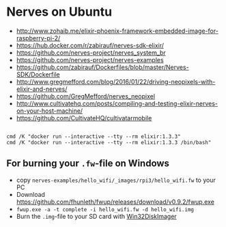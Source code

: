 
# Nerves on Ubuntu

- http://www.zohaib.me/elixir-phoenix-framework-embedded-image-for-raspberry-pi-2/
- https://hub.docker.com/r/zabirauf/nerves-sdk-elixir/
- https://github.com/nerves-project/nerves_system_br
- https://github.com/nerves-project/nerves-examples
- https://github.com/zabirauf/Dockerfiles/blob/master/Nerves-SDK/Dockerfile
- http://www.gregmefford.com/blog/2016/01/22/driving-neopixels-with-elixir-and-nerves/
- https://github.com/GregMefford/nerves_neopixel
- http://www.cultivatehq.com/posts/compiling-and-testing-elixir-nerves-on-your-host-machine/
- https://github.com/CultivateHQ/cultivatarmobile

```
```

```
cmd /K "docker run --interactive --tty --rm elixir:1.3.3"
cmd /K "docker run --interactive --tty --rm elixir:1.3.3 /bin/bash"
```

## For burning your `.fw`-file on Windows

- copy `nerves-examples/hello_wifi/_images/rpi3/hello_wifi.fw` to your PC
- Download https://github.com/fhunleth/fwup/releases/download/v0.9.2/fwup.exe
- `fwup.exe -a -t complete -i hello_wifi.fw -d hello_wifi.img`
- Burn the `.img`-file to your SD card with [Win32DiskImager](https://sourceforge.net/projects/win32diskimager/files/latest/download)
